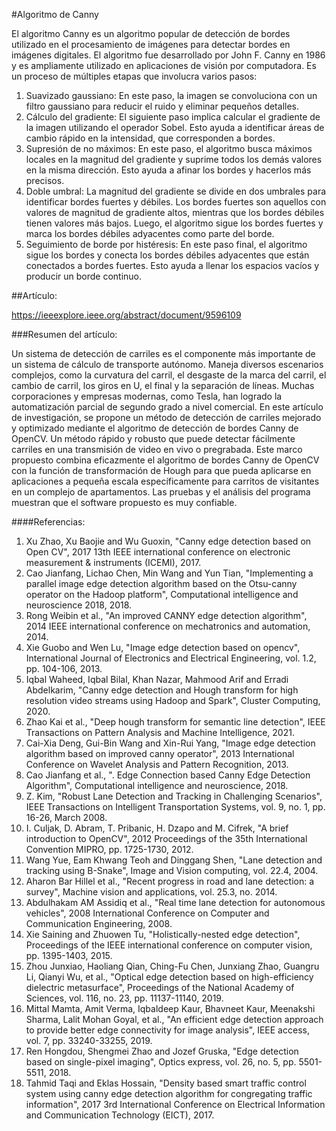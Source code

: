 #Algoritmo de Canny

El algoritmo Canny es un algoritmo popular de detección de bordes utilizado en el procesamiento de imágenes para detectar bordes en imágenes digitales. El algoritmo fue desarrollado por John F. Canny en 1986 y es ampliamente utilizado en aplicaciones de visión por computadora. Es un proceso de múltiples etapas que involucra varios pasos:
1. Suavizado gaussiano: En este paso, la imagen se convoluciona con un filtro gaussiano para reducir el ruido y eliminar pequeños detalles.
2. Cálculo del gradiente: El siguiente paso implica calcular el gradiente de la imagen utilizando el operador Sobel. Esto ayuda a identificar áreas de cambio rápido en la intensidad, que corresponden a bordes.
3. Supresión de no máximos: En este paso, el algoritmo busca máximos locales en la magnitud del gradiente y suprime todos los demás valores en la misma dirección. Esto ayuda a afinar los bordes y hacerlos más precisos.
4. Doble umbral: La magnitud del gradiente se divide en dos umbrales para identificar bordes fuertes y débiles. Los bordes fuertes son aquellos con valores de magnitud de gradiente altos, mientras que los bordes débiles tienen valores más bajos. Luego, el algoritmo sigue los bordes fuertes y marca los bordes débiles adyacentes como parte del borde.
5. Seguimiento de borde por histéresis: En este paso final, el algoritmo sigue los bordes y conecta los bordes débiles adyacentes que están conectados a bordes fuertes. Esto ayuda a llenar los espacios vacíos y producir un borde continuo.

##Artículo:

https://ieeexplore.ieee.org/abstract/document/9596109

###Resumen del artículo:

Un sistema de detección de carriles es el componente más importante de un sistema de cálculo de transporte autónomo. Maneja diversos escenarios complejos, como la curvatura del carril, el desgaste de la marca del carril, el cambio de carril, los giros en U, el final y la separación de líneas. Muchas corporaciones y empresas modernas, como Tesla, han logrado la automatización parcial de segundo grado a nivel comercial. En este artículo de investigación, se propone un método de detección de carriles mejorado y optimizado mediante el algoritmo de detección de bordes Canny de OpenCV. Un método rápido y robusto que puede detectar fácilmente carriles en una transmisión de video en vivo o pregrabada. Este marco propuesto combina eficazmente el algoritmo de bordes Canny de OpenCV con la función de transformación de Hough para que pueda aplicarse en aplicaciones a pequeña escala específicamente para carritos de visitantes en un complejo de apartamentos. Las pruebas y el análisis del programa muestran que el software propuesto es muy confiable.

####Referencias:

1. Xu Zhao, Xu Baojie and Wu Guoxin, "Canny edge detection based on Open CV", 2017 13th IEEE international conference on electronic measurement & instruments (ICEMI), 2017.
2. Cao Jianfang, Lichao Chen, Min Wang and Yun Tian, "Implementing a parallel image edge detection algorithm based on the Otsu-canny operator on the Hadoop platform", Computational intelligence and neuroscience 2018, 2018.
3. Rong Weibin et al., "An improved CANNY edge detection algorithm", 2014 IEEE international conference on mechatronics and automation, 2014.
4. Xie Guobo and Wen Lu, "Image edge detection based on opencv", International Journal of Electronics and Electrical Engineering, vol. 1.2, pp. 104-106, 2013.
5. Iqbal Waheed, Iqbal Bilal, Khan Nazar, Mahmood Arif and Erradi Abdelkarim, "Canny edge detection and Hough transform for high resolution video streams using Hadoop and Spark", Cluster Computing, 2020.
6. Zhao Kai et al., "Deep hough transform for semantic line detection", IEEE Transactions on Pattern Analysis and Machine Intelligence, 2021.
7. Cai-Xia Deng, Gui-Bin Wang and Xin-Rui Yang, "Image edge detection algorithm based on improved canny operator", 2013 International Conference on Wavelet Analysis and Pattern Recognition, 2013.
8. Cao Jianfang et al., ". Edge Connection based Canny Edge Detection Algorithm", Computational intelligence and neuroscience, 2018.
9. Z. Kim, "Robust Lane Detection and Tracking in Challenging Scenarios", IEEE Transactions on Intelligent Transportation Systems, vol. 9, no. 1, pp. 16-26, March 2008.
10. I. Culjak, D. Abram, T. Pribanic, H. Dzapo and M. Cifrek, "A brief introduction to OpenCV", 2012 Proceedings of the 35th International Convention MIPRO, pp. 1725-1730, 2012.
11. Wang Yue, Eam Khwang Teoh and Dinggang Shen, "Lane detection and tracking using B-Snake", Image and Vision computing, vol. 22.4, 2004.
12. Aharon Bar Hillel et al., "Recent progress in road and lane detection: a survey", Machine vision and applications, vol. 25.3, no. 2014.
13. Abdulhakam AM Assidiq et al., "Real time lane detection for autonomous vehicles", 2008 International Conference on Computer and Communication Engineering, 2008.
14. Xie Saining and Zhuowen Tu, "Holistically-nested edge detection", Proceedings of the IEEE international conference on computer vision, pp. 1395-1403, 2015.
15. Zhou Junxiao, Haoliang Qian, Ching-Fu Chen, Junxiang Zhao, Guangru Li, Qianyi Wu, et al., "Optical edge detection based on high-efficiency dielectric metasurface", Proceedings of the National Academy of Sciences, vol. 116, no. 23, pp. 11137-11140, 2019.
16. Mittal Mamta, Amit Verma, Iqbaldeep Kaur, Bhavneet Kaur, Meenakshi Sharma, Lalit Mohan Goyal, et al., "An efficient edge detection approach to provide better edge connectivity for image analysis", IEEE access, vol. 7, pp. 33240-33255, 2019.
17. Ren Hongdou, Shengmei Zhao and Jozef Gruska, "Edge detection based on single-pixel imaging", Optics express, vol. 26, no. 5, pp. 5501-5511, 2018.
18. Tahmid Taqi and Eklas Hossain, "Density based smart traffic control system using canny edge detection algorithm for congregating traffic information", 2017 3rd International Conference on Electrical Information and Communication Technology (EICT), 2017.
